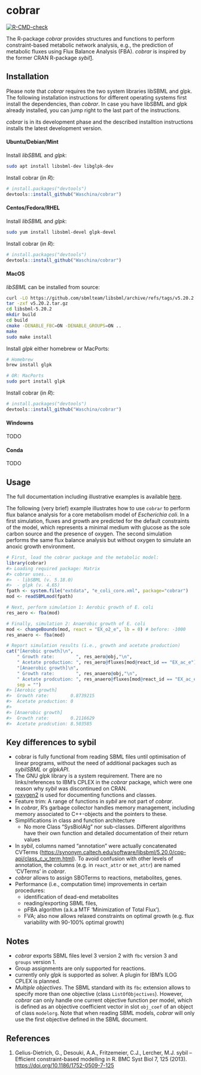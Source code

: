 
<!-- README.md is generated from README.Rmd. Please edit that file -->

# cobrar

<!-- badges: start -->

[![R-CMD-check](https://github.com/Waschina/cobrar/actions/workflows/R-CMD-check.yaml/badge.svg)](https://github.com/Waschina/cobrar/actions/workflows/R-CMD-check.yaml)
<!-- badges: end -->

The R-package *cobrar* provides structures and functions to perform
constraint-based metabolic network analysis, e.g., the prediction of
metabolic fluxes using Flux Balance Analysis (FBA). *cobrar* is inspired
by the former CRAN R-package *sybil*[1](#R1).

## Installation

Please note that *cobrar* requires the two system libraries libSBML and
glpk. The following installation instructions for different operating
systems first install the dependencies, than *cobrar*. In case you have
libSBML and glpk already installed, you can jump right to the last part
of the instructions.

*cobrar* is in its development phase and the described installtion
instructions installs the latest development version.

#### Ubuntu/Debian/Mint

Install *libSBML* and *glpk*:

``` sh
sudo apt install libsbml-dev libglpk-dev
```

Install cobrar (in *R*):

``` r
# install.packages("devtools")
devtools::install_github("Waschina/cobrar")
```

#### Centos/Fedora/RHEL

Install *libSBML* and *glpk*:

``` sh
sudo yum install libsbml-devel glpk-devel
```

Install cobrar (in *R*):

``` r
# install.packages("devtools")
devtools::install_github("Waschina/cobrar")
```

#### MacOS

*libSBML* can be installed from source:

``` sh
curl -LO https://github.com/sbmlteam/libsbml/archive/refs/tags/v5.20.2.tar.gz
tar -zxf v5.20.2.tar.gz
cd libsbml-5.20.2
mkdir build
cd build
cmake -DENABLE_FBC=ON -DENABLE_GROUPS=ON ..
make
sudo make install 
```

Install *glpk* either homebrew or MacPorts:

``` sh
# Homebrew
brew install glpk

# OR: MacPorts
sudo port install glpk
```

Install cobrar (in *R*):

``` r
# install.packages("devtools")
devtools::install_github("Waschina/cobrar")
```

#### Windowns

TODO

#### Conda

TODO

## Usage

The full documentation including illustrative examples is available
[here](https://waschina.github.io/cobrar/).

The following (very brief) example illustrates how to use `cobrar` to
perform flux balance analysis for a core metabolism model of
*Escherichia coli*. In a first simulation, fluxes and growth are
predicted for the default constraints of the model, which represents a
minimal medium with glucose as the sole carbon source and the presence
of oxygen. The second simulation performs the same flux balance analysis
but without oxygen to simulate an anoxic growth environment.

``` r
# First, load the cobrar package and the metabolic model:
library(cobrar)
#> Loading required package: Matrix
#> cobrar uses...
#>  - libSBML (v. 5.18.0)
#>  - glpk (v. 4.65)
fpath <- system.file("extdata", "e_coli_core.xml", package="cobrar")
mod <- readSBMLmod(fpath)

# Next, perform simulation 1: Aerobic growth of E. coli
res_aero <- fba(mod)

# Finally, simulation 2: Anaerobic growth of E. coli
mod <- changeBounds(mod, react = "EX_o2_e", lb = 0) # before: -1000
res_anaero <- fba(mod)

# Report simulation results (i.e., growth and acetate production)
cat("[Aerobic growth]\n",
    " Growth rate:        ", res_aero@obj,"\n",
    " Acetate production: ", res_aero@fluxes[mod@react_id == "EX_ac_e"],"\n\n",
    "[Anaerobic growth]\n",
    " Growth rate:        ", res_anaero@obj,"\n",
    " Acetate prodcution: ", res_anaero@fluxes[mod@react_id == "EX_ac_e"],"\n",
    sep = "")
#> [Aerobic growth]
#>  Growth rate:        0.8739215
#>  Acetate production: 0
#> 
#> [Anaerobic growth]
#>  Growth rate:        0.2116629
#>  Acetate prodcution: 8.503585
```

## Key differences to sybil

- cobrar is fully functional from reading SBML files until optimisation
  of linear programs, without the need of additional packages such as
  *sybilSBML* or *glpkAPI*.
- The GNU glpk library is a system requirement. There are no
  links/references to IBM’s CPLEX in the *cobrar* package, which were
  one reason why *sybil* was discontinued on CRAN.
- [roxygen2](https://roxygen2.r-lib.org/) is used for documenting
  functions and classes.
- Feature trim: A range of functions in *sybil* are not part of
  *cobrar*.
- In *cobrar*, R’s garbage collector handles memory management,
  including memory associated to C++-objects and the pointers to these.
- Simplifications in class and function architecture
  - No more Class “SysBiolAlg” nor sub-classes. Different algorithms
    have their own function and detailed documentation of their return
    values
- In *sybil*, columns named “annotation” were actually concatenated
  CVTerms
  (<https://synonym.caltech.edu/software/libsbml/5.20.0/cpp-api/class_c_v_term.html>).
  To avoid confusion with other levels of annotation, the columns
  (e.g. in `react_attr` or `met_attr`) are named ‘CVTerms’ in *cobrar*.
- *cobrar* allows to assign SBOTerms to reactions, metabolites, genes.
- Performance (i.e., computation time) improvements in certain
  procedures:
  - identification of dead-end metabolites
  - reading/exporting SBML files,
  - pFBA algorithm (a.k.a MTF ‘Minimization of Total Flux’).
  - FVA; also now allows relaxed constraints on optimal growth
    (e.g. flux variability with 90-100% optimal growth)

## Notes

- *cobrar* exports SBML files level 3 version 2 with `fbc` version 3 and
  `groups` version 1.
- Group assignments are only supported for reactions.
- currently only glpk is supported as solver. A plugin for IBM’s ILOG
  CPLEX is planned.
- *Multiple objectives*. The SBML standard with its `fbc` extension
  allows to specify more than one objective (class `ListOfObjectives`).
  However, *cobrar* can only handle one current objective function per
  model, which is defined as an objective coefficient vector in slot
  `obj_coef` of an object of class `modelorg`. Note that when reading
  SBML models, *cobrar* will only use the first objective defined in the
  SBML document.

## References

1.  <a id="R1"></a>Gelius-Dietrich, G., Desouki, A.A., Fritzemeier,
    C.J., Lercher, M.J. sybil – Efficient constraint-based modelling
    in R. BMC Syst Biol 7, 125 (2013).
    <https://doi.org/10.1186/1752-0509-7-125>
